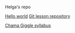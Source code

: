 Helga's repo

[Hello world](https://github.com/laposih/hello-world)
[Git lesson repository](https://github.com/laposih/git-lesson-repository)

[Chama Giggle syllabus](https://github.com/green-fox-academy/giggle-syllabus/)
